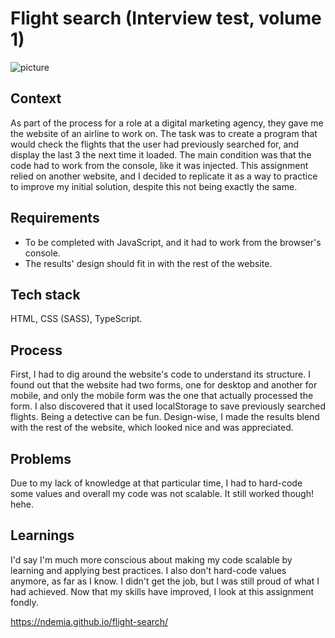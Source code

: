 # Flight search (Interview test, volume 1)
![picture](https://demia.me/assets/images/flight_x2.png)

## Context
As part of the process for a role at a digital marketing agency, they gave me the website of an airline to work on. The task was to create a program that would check the flights that the user had previously searched for, and display the last 3 the next time it loaded. The main condition was that the code had to work from the console, like it was injected. This assignment relied on another website, and I decided to replicate it as a way to practice to improve my initial solution, despite this not being exactly the same.

## Requirements
- To be completed with JavaScript, and it had to work from the browser's console.
- The results' design should fit in with the rest of the website.

## Tech stack
HTML, CSS (SASS), TypeScript.

## Process 
First, I had to dig around the website's code to understand its structure. I found out that the website had two forms, one for desktop and another for mobile, and only the mobile form was the one that actually processed the form. I also discovered that it used localStorage to save previously searched flights. Being a detective can be fun. Design-wise, I made the results blend with the rest of the website, which looked nice and was appreciated. 

## Problems
Due to my lack of knowledge at that particular time, I had to hard-code some values and overall my code was not scalable. It still worked though! hehe.

## Learnings
I'd say I'm much more conscious about making my code scalable by learning and applying best practices. I also don't hard-code values anymore, as far as I know. I didn't get the job, but I was still proud of what I had achieved. Now that my skills have improved, I look at this assignment fondly.

https://ndemia.github.io/flight-search/
